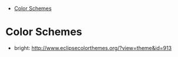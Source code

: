 - [Color Schemes](#color-schemes)


# Color Schemes

* bright: http://www.eclipsecolorthemes.org/?view=theme&id=913
